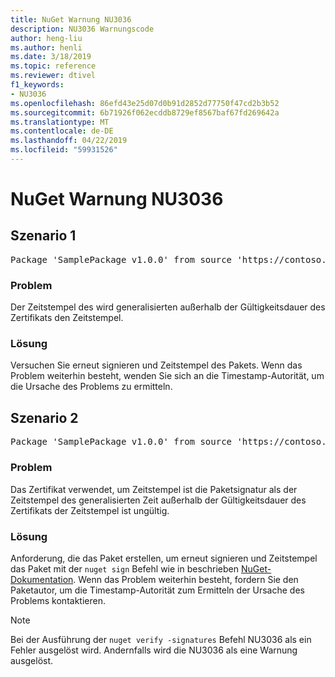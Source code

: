 ```yaml
---
title: NuGet Warnung NU3036
description: NU3036 Warnungscode
author: heng-liu
ms.author: henli
ms.date: 3/18/2019
ms.topic: reference
ms.reviewer: dtivel
f1_keywords:
- NU3036
ms.openlocfilehash: 86efd43e25d07d0b91d2852d77750f47cd2b3b52
ms.sourcegitcommit: 6b71926f062ecddb8729ef8567baf67fd269642a
ms.translationtype: MT
ms.contentlocale: de-DE
ms.lasthandoff: 04/22/2019
ms.locfileid: "59931526"
---
```

# <a name="nuget-warning-nu3036"></a>NuGet Warnung NU3036

## <a name="scenario-1"></a>Szenario 1

<pre>Package 'SamplePackage v1.0.0' from source 'https://contoso.com/index.json': The timestamp's generalized time is outside the timestamping certificate's validity period.</pre>

### <a name="issue"></a>Problem

Der Zeitstempel des wird generalisierten außerhalb der Gültigkeitsdauer des Zertifikats den Zeitstempel.


### <a name="solution"></a>Lösung

Versuchen Sie erneut signieren und Zeitstempel des Pakets. Wenn das Problem weiterhin besteht, wenden Sie sich an die Timestamp-Autorität, um die Ursache des Problems zu ermitteln.



## <a name="scenario-2"></a>Szenario 2

<pre>Package 'SamplePackage v1.0.0' from source 'https://contoso.com/index.json': The primary signature's timestamp's generalized time is outside the timestamping certificate's validity period.</pre>

### <a name="issue"></a>Problem

Das Zertifikat verwendet, um Zeitstempel ist die Paketsignatur als der Zeitstempel des generalisierten Zeit außerhalb der Gültigkeitsdauer des Zertifikats der Zeitstempel ist ungültig.


### <a name="solution"></a>Lösung

Anforderung, die das Paket erstellen, um erneut signieren und Zeitstempel das Paket mit der `nuget sign` Befehl wie in beschrieben [NuGet-Dokumentation](https://docs.microsoft.com/en-us/nuget/create-packages/sign-a-package). Wenn das Problem weiterhin besteht, fordern Sie den Paketautor, um die Timestamp-Autorität zum Ermitteln der Ursache des Problems kontaktieren.


> [!Note]
> Bei der Ausführung der `nuget verify -signatures` Befehl NU3036 als ein Fehler ausgelöst wird. Andernfalls wird die NU3036 als eine Warnung ausgelöst.